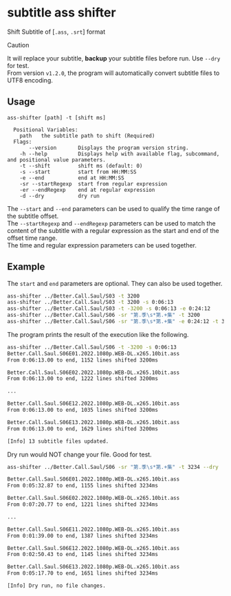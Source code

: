 # subtitle ass shifter
Shift Subtitle of [`.ass`, `.srt`] format

> [!CAUTION]
> It will replace your subtitle, **backup** your subtitle files before run. Use `--dry` for test.  
> From version `v1.2.0`, the program will automatically convert subtitle files to UTF8 encoding.


## Usage
```
ass-shifter [path] -t [shift ms]

  Positional Variables:
    path   the subtitle path to shift (Required)
  Flags:
       --version       Displays the program version string.
    -h --help          Displays help with available flag, subcommand, and positional value parameters.
    -t --shift         shift ms (default: 0)
    -s --start         start from HH:MM:SS
    -e --end           end at HH:MM:SS
    -sr --startRegexp  start from regular expression
    -er --endRegexp    end at regular expression
    -d --dry           dry run
```

The `--start` and `--end` parameters can be used to qualify the time range of the subtitle offset.   
The `--startRegexp` and `--endRegexp` parameters can be used to match the content of the subtitle with a regular expression as the start and end of the offset time range.  
The time and regular expression parameters can be used together.

## Example
The `start` and `end` parameters are optional. They can also be used together.
```bash
ass-shifter ../Better.Call.Saul/S03 -t 3200
ass-shifter ../Better.Call.Saul/S03 -t 3200 -s 0:06:13
ass-shifter ../Better.Call.Saul/S03 -t -3200 -s 0:06:13 -e 0:24:12
ass-shifter ../Better.Call.Saul/S06 -sr "第.季\s*第.+集" -t 3200
ass-shifter ../Better.Call.Saul/S06 -sr "第.季\s*第.+集" -e 0:24:12 -t 3200
```

The program prints the result of the execution like the following.
```bash
ass-shifter ../Better.Call.Saul/S06 -t -3200 -s 0:06:13
Better.Call.Saul.S06E01.2022.1080p.WEB-DL.x265.10bit.ass
From 0:06:13.00 to end, 1152 lines shifted 3200ms

Better.Call.Saul.S06E02.2022.1080p.WEB-DL.x265.10bit.ass
From 0:06:13.00 to end, 1222 lines shifted 3200ms

...

Better.Call.Saul.S06E12.2022.1080p.WEB-DL.x265.10bit.ass
From 0:06:13.00 to end, 1035 lines shifted 3200ms

Better.Call.Saul.S06E13.2022.1080p.WEB-DL.x265.10bit.ass
From 0:06:13.00 to end, 1629 lines shifted 3200ms

[Info] 13 subtitle files updated.
```

Dry run would NOT change your file. Good for test.
```bash
ass-shifter ../Better.Call.Saul/S06 -sr "第.季\s*第.+集" -t 3234 --dry

Better.Call.Saul.S06E01.2022.1080p.WEB-DL.x265.10bit.ass
From 0:05:32.87 to end, 1155 lines shifted 3234ms

Better.Call.Saul.S06E02.2022.1080p.WEB-DL.x265.10bit.ass
From 0:07:20.77 to end, 1221 lines shifted 3234ms

...

Better.Call.Saul.S06E11.2022.1080p.WEB-DL.x265.10bit.ass
From 0:01:39.00 to end, 1387 lines shifted 3234ms

Better.Call.Saul.S06E12.2022.1080p.WEB-DL.x265.10bit.ass
From 0:02:50.43 to end, 1145 lines shifted 3234ms

Better.Call.Saul.S06E13.2022.1080p.WEB-DL.x265.10bit.ass
From 0:05:17.70 to end, 1651 lines shifted 3234ms

[Info] Dry run, no file changes.
```
